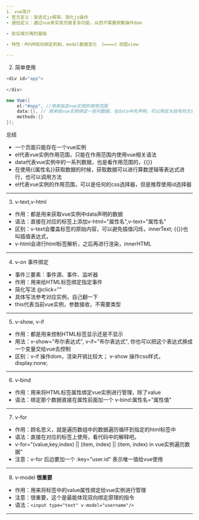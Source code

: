 ```yaml
---
1. vue简介
- 官方定义：渐进式js框架，简化js操作
- 通俗定义：通过vue来实现页面复杂功能，从而不需要频繁操作dom
  
- 前后端分离的基础

- 特性：MVVM双向绑定机制，model数据变化 《====》视图view

---
```

2. 简单使用

```java
<div id="app">
    
</div>

new Vue({
    el:"#app", //用来指定vue实例的使用范围
    data:{}, // 用来给vue实例绑定一些列数据，在data中先声明，可以用双大括号的方式获得 {{}}
    methods:{}
});
```

 总结
- 一个页面只能存在一个vue实例
- el代表vue实例作用范围，只能在作用范围内使用vue相关语法
- data代表vue实例中的一系列数据，也是看作用范围的，{{}}
- 在使用{{属性名}}获取数据的时候，获取数据可以进行算数逻辑等表达式进行，也可以调用方法
- el代表vue实例的作用范围，可以是任何的css选择器，但是推荐使用id选择器
---
3. v-text,v-html
- 作用：都是用来获取vue实例中data声明的数据
- 语法：直接在对应的标签上添加v-html="属性名",v-text="属性名"
- 区别：v-text会覆盖标签的原始内容，可以避免插值闪烁，innerText; {{}}也叫插值表达式，
- v-html会进行html标签解析，之后再进行渲染，innerHTML
---
4. v-on 事件绑定
- 事件三要素：事件源、事件、监听器
- 作用：用来给HTML标签绑定指定事件
- 简化写法  @click=""
- 具体写法参考对应实例，自己翻一下
- this代表当前vue实例，参数接收，不需要类型
---
5. v-show, v-if
- 作用：都是用来控制HTML标签显示还是不显示
- 用法：v-show="布尔表达式", v-if="布尔表达式", 你也可以把这个表达式换成一个变量交给vue去控制
- 区别：v-if 操作dom，渲染开销比较大；  v-show 操作css样式，display:none;

---
6. v-bind
- 作用：用来将HTML标签属性绑定vue实例进行管理，除了value
- 语法：绑定那个数据直接在属性前面加一个 v-bind:属性名="属性值"


---
7. v-for
- 作用：顾名思义，就是遍历数组中的数据遍历循环到指定的html标签中
- 语法：直接在对应的标签上使用，看代码中的解释吧。
- v-for="(value,key,index) || (item, index) || (item, index) in vue实例遍历数据"
- 注意：v-for 后边要加一个 :key="user.id" 表示唯一值给vue使用

---
8. v-model **很重要**
- 作用：用来将标签中的value属性绑定给vue实例进行管理
- 注意：很重要，这个是最能体现双向绑定原理的指令
- 语法：`<input type="text" v-model="username"/>`
---
